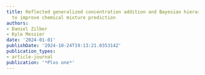 ```yaml
---
title: Reflected generalized concentration addition and Bayesian hierarchical models
  to improve chemical mixture prediction
authors:
- Daniel Zilber
- Kyle Messier
date: '2024-01-01'
publishDate: '2024-10-24T19:13:21.035314Z'
publication_types:
- article-journal
publication: '*Plos one*'
---
```

